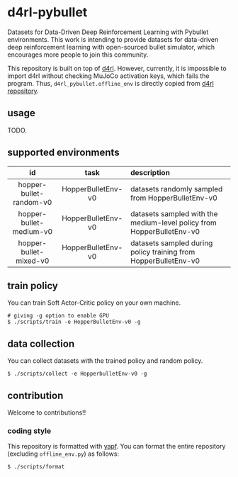 # d4rl-pybullet
Datasets for Data-Driven Deep Reinforcement Learning with Pybullet environments.
This work is intending to provide datasets for data-driven deep reinforcement learning with open-sourced bullet simulator, which encourages more people to join this community.

This repository is built on top of [d4rl](https://github.com/rail-berkeley/d4rl).
However, currently, it is impossible to import d4rl without checking MuJoCo activation keys, which fails the program.
Thus, `d4rl_pybullet.offline_env` is directly copied from [d4rl repository](https://github.com/rail-berkeley/d4rl/blob/1899859e3ebdac8f587abbe9cb1663761be69141/d4rl/offline_env.py).

## usage
TODO.

## supported environments
| id | task | description |
|:-:|:-:|:-|
| hopper-bullet-random-v0 | HopperBulletEnv-v0 | datasets randomly sampled from HopperBulletEnv-v0 |
| hopper-bullet-medium-v0 | HopperBulletEnv-v0 | datasets sampled with the medium-level policy from HopperBulletEnv-v0 |
| hopper-bullet-mixed-v0 | HopperBulletEnv-v0 | datasets sampled during policy training from HopperBulletEnv-v0 |

## train policy
You can train Soft Actor-Critic policy on your own machine.
```
# giving -g option to enable GPU
$ ./scripts/train -e HopperBulletEnv-v0 -g
```

## data collection
You can collect datasets with the trained policy and random policy.
```
$ ./scripts/collect -e HopperbulletEnv-v0 -g
```

## contribution
Welcome to contributions!!

### coding style
This repository is formatted with [yapf](https://github.com/google/yapf).
You can format the entire repository (excluding `offline_env.py`) as follows:
```
$ ./scripts/format
```
